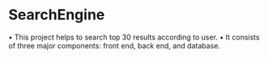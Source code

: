 # SearchEngine
• This project helps to search top 30 results according to user.  • It consists of three major components: front end, back end, and database.
